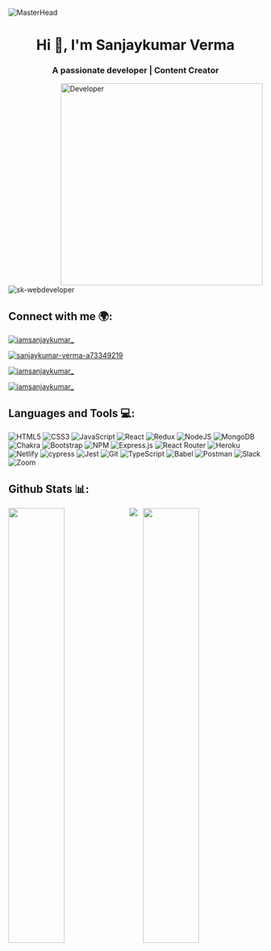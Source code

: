 ![MasterHead](https://dezinebrainz.com/images/web-design-gif.gif)
<h1 align="center">Hi 👋, I'm Sanjaykumar Verma</h1>
<h3 align="center">A passionate developer | Content Creator</h3>
<img align="right" alt="Developer" width="400" src="https://jodhpurwebdesigner.com/wp-content/uploads/2019/08/web-development.gif"/>


<p align="left"> <img src="https://komarev.com/ghpvc/?username=sk-webdeveloper&label=Profile%20views&color=0e75b6&style=flat" alt="sk-webdeveloper" /> </p>

## Connect with me 🌍:
  <p align="left"> <a href="https://twitter.com/iamsanjaykumar_" target="_blank"><img src="https://img.shields.io/badge/Twitter-%231DA1F2.svg?style=for-the-badge&logo=Twitter&logoColor=white" alt="iamsanjaykumar_" /></a> </p>
  <p align="left"> <a href="https://linkedin.com/in/sanjaykumar-verma-a73349219" target="blank"><img src="https://img.shields.io/badge/linkedin-%230077B5.svg?style=for-the-badge&logo=linkedin&logoColor=white" alt="sanjaykumar-verma-a73349219" /></a> </p>
  <p align="left"> <a href="https://www.youtube.com/channel/UCVwdJKBVjjWv-yNDTm0pIKw" target="blank"><img src="https://img.shields.io/badge/YouTube-%23FF0000.svg?style=for-the-badge&logo=YouTube&logoColor=white" alt="iamsanjaykumar_" /></a> </p>
  <p align="left"> <a href="anjaykumar-portfolio.netlify.app" target="blank"><img src="https://img.shields.io/badge/Portfolio-%23000000.svg?style=for-the-badge&logo=firefox&logoColor=#FF7139" alt="iamsanjaykumar_" /></a> </p>

## Languages and Tools 💻:
  ![HTML5](https://img.shields.io/badge/html5-%23E34F26.svg?style=for-the-badge&logo=html5&logoColor=white)
  ![CSS3](https://img.shields.io/badge/css3-%231572B6.svg?style=for-the-badge&logo=css3&logoColor=white)
  ![JavaScript](https://img.shields.io/badge/javascript-%23323330.svg?style=for-the-badge&logo=javascript&logoColor=%23F7DF1E)
  ![React](https://img.shields.io/badge/react-%2320232a.svg?style=for-the-badge&logo=react&logoColor=%2361DAFB)
  ![Redux](https://img.shields.io/badge/redux-%23593d88.svg?style=for-the-badge&logo=redux&logoColor=white)
  ![NodeJS](https://img.shields.io/badge/node.js-6DA55F?style=for-the-badge&logo=node.js&logoColor=white)
  ![MongoDB](https://img.shields.io/badge/MongoDB-%234ea94b.svg?style=for-the-badge&logo=mongodb&logoColor=white)
  ![Chakra](https://img.shields.io/badge/chakra-%234ED1C5.svg?style=for-the-badge&logo=chakraui&logoColor=white)
  ![Bootstrap](https://img.shields.io/badge/bootstrap-%23563D7C.svg?style=for-the-badge&logo=bootstrap&logoColor=white)
  ![NPM](https://img.shields.io/badge/NPM-%23000000.svg?style=for-the-badge&logo=npm&logoColor=white)
  ![Express.js](https://img.shields.io/badge/express.js-%23404d59.svg?style=for-the-badge&logo=express&logoColor=%2361DAFB)
  ![React Router](https://img.shields.io/badge/React_Router-CA4245?style=for-the-badge&logo=react-router&logoColor=white)
  ![Heroku](https://img.shields.io/badge/heroku-%23430098.svg?style=for-the-badge&logo=heroku&logoColor=white)
  ![Netlify](https://img.shields.io/badge/netlify-%23000000.svg?style=for-the-badge&logo=netlify&logoColor=#00C7B7)
  ![cypress](https://img.shields.io/badge/-cypress-%23E5E5E5?style=for-the-badge&logo=cypress&logoColor=058a5e)
  ![Jest](https://img.shields.io/badge/-jest-%23C21325?style=for-the-badge&logo=jest&logoColor=white)
  ![Git](https://img.shields.io/badge/git-%23F05033.svg?style=for-the-badge&logo=git&logoColor=white)
  ![TypeScript](https://img.shields.io/badge/typescript-%23007ACC.svg?style=for-the-badge&logo=typescript&logoColor=white)
  ![Babel](https://img.shields.io/badge/Babel-F9DC3e?style=for-the-badge&logo=babel&logoColor=black)
  ![Postman](https://img.shields.io/badge/Postman-FF6C37?style=for-the-badge&logo=postman&logoColor=white)
  ![Slack](https://img.shields.io/badge/Slack-4A154B?style=for-the-badge&logo=slack&logoColor=white)
  ![Zoom](https://img.shields.io/badge/Zoom-2D8CFF?style=for-the-badge&logo=zoom&logoColor=white)

## Github Stats 📊:
  <img align="left" width="47%" src="https://github-readme-stats.vercel.app/api?username=sanjaykumarverma01&show_icons=true&theme=radical" />
  <img align="right" width="47%" src="https://github-readme-stats.vercel.app/api/top-langs/?username=sanjaykumarverma01&layout=compact&theme=radical" />
  <img src="https://activity-graph.herokuapp.com/graph?username=sanjaykumarverma01&theme=rogue"/>
